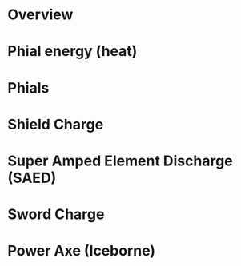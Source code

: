 # Overview

# Phial energy (heat)

# Phials

# Shield Charge

# Super Amped Element Discharge (SAED)

# Sword Charge

# Power Axe (Iceborne)